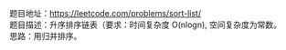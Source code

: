 题目地址：https://leetcode.com/problems/sort-list/  
题目描述：升序排序链表（要求：时间复杂度 O(nlogn), 空间复杂度为常数。  
思路：用归并排序。